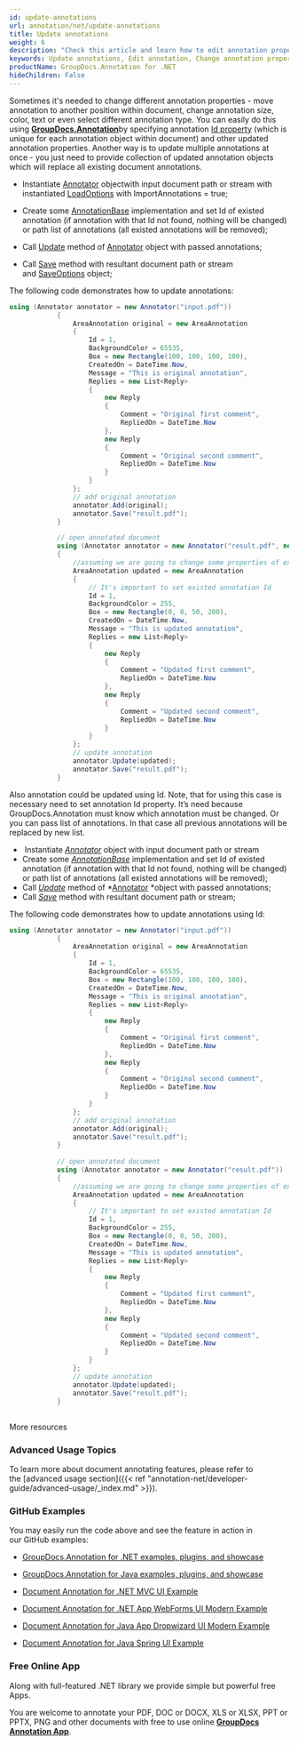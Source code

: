 ```yaml
---
id: update-annotations
url: annotation/net/update-annotations
title: Update annotations
weight: 6
description: "Check this article and learn how to edit annotation properties - change annotation position, size, appearance etc. when annotate documents using GroupDocs.Annotation for .NET."
keywords: Update annotations, Edit annotation, Change annotation properties
productName: GroupDocs.Annotation for .NET
hideChildren: False
---
```

Sometimes it's needed to change different annotation properties - move annotation to another position within document, change annotation size, color, text or even select different annotation type. You can easily do this using [**GroupDocs.Annotation**](https://products.groupdocs.com/annotation/net)by specifying annotation [Id property](https://apireference.groupdocs.com/annotation/net/groupdocs.annotation.models.annotationmodels/annotationbase/properties/id) (which is unique for each annotation object within document) and other updated annotation properties. Another way is to update multiple annotations at once - you just need to provide collection of updated annotation objects which will replace all existing document annotations.  

*   Instantiate [Annotator](https://apireference.groupdocs.com/net/annotation/groupdocs.annotation/annotator) objectwith input document path or stream with instantiated [LoadOptions](https://apireference.groupdocs.com/net/annotation/groupdocs.annotation.options/loadoptions) with ImportAnnotations = true;
    
*   Create some [AnnotationBase](https://apireference.groupdocs.com/net/annotation/groupdocs.annotation.models.annotationmodels/annotationbase) implementation and set Id of existed annotation (if annotation with that Id not found, nothing will be changed) or path list of annotations (all existed annotations will be removed);
    
*   Call [Update](https://apireference.groupdocs.com/net/annotation/groupdocs.annotation/annotator/methods/update/index) method of [Annotator](https://apireference.groupdocs.com/net/annotation/groupdocs.annotation/annotator) object with passed annotations;
    
*   Call [Save](https://apireference.groupdocs.com/net/annotation/groupdocs.annotation/annotator/methods/save/index) method with resultant document path or stream and [SaveOptions](https://apireference.groupdocs.com/net/annotation/groupdocs.annotation.options/saveoptions) object;
    

The following code demonstrates how to update annotations:

```csharp
using (Annotator annotator = new Annotator("input.pdf"))
            {
                AreaAnnotation original = new AreaAnnotation
                {
                    Id = 1,
                    BackgroundColor = 65535,
                    Box = new Rectangle(100, 100, 100, 100),
                    CreatedOn = DateTime.Now,
                    Message = "This is original annotation",
                    Replies = new List<Reply>
                    {
                        new Reply
                        {
                            Comment = "Original first comment",
                            RepliedOn = DateTime.Now
                        },
                        new Reply
                        {
                            Comment = "Original second comment",
                            RepliedOn = DateTime.Now
                        }
                    }
                };
                // add original annotation
                annotator.Add(original);
                annotator.Save("result.pdf");
            }

            // open annotated document
            using (Annotator annotator = new Annotator("result.pdf", new LoadOptions { ImportAnnotations = true }))
            {
                //assuming we are going to change some properties of existing annotation
                AreaAnnotation updated = new AreaAnnotation
                {
                    // It's important to set existed annotation Id
                    Id = 1,
                    BackgroundColor = 255,
                    Box = new Rectangle(0, 0, 50, 200),
                    CreatedOn = DateTime.Now,
                    Message = "This is updated annotation",
                    Replies = new List<Reply>
                    {
                        new Reply
                        {
                            Comment = "Updated first comment",
                            RepliedOn = DateTime.Now
                        },
                        new Reply
                        {
                            Comment = "Updated second comment",
                            RepliedOn = DateTime.Now
                        }
                    }
                };
                // update annotation
                annotator.Update(updated);
                annotator.Save("result.pdf");
            }
```

Also annotation could be updated using Id. Note, that for using this case is necessary need to set annotation Id property. It’s need because GroupDocs.Annotation must know which annotation must be changed. Or you can pass list of annotations. In that case all previous annotations will be replaced by new list.

*    Instantiate *[Annotator](https://apireference.groupdocs.com/net/annotation/groupdocs.annotation/annotator)* object with input document path or stream
*   Create some *[AnnotationBase](https://apireference.groupdocs.com/net/annotation/groupdocs.annotation.models.annotationmodels/annotationbase)* implementation and set Id of existed annotation (if annotation with that Id not found, nothing will be changed) or path list of annotations (all existed annotations will be removed);
*   Call *[Update](https://apireference.groupdocs.com/net/annotation/groupdocs.annotation/annotator/methods/update/index)* method of *[Annotator](https://apireference.groupdocs.com/net/annotation/groupdocs.annotation/annotator) *object with passed annotations;
*   Call *[Save](https://apireference.groupdocs.com/net/annotation/groupdocs.annotation/annotator/methods/save/index)* method with resultant document path or stream;

The following code demonstrates how to update annotations using Id:

```csharp
using (Annotator annotator = new Annotator("input.pdf"))
            {
                AreaAnnotation original = new AreaAnnotation
                {
                    Id = 1,
                    BackgroundColor = 65535,
                    Box = new Rectangle(100, 100, 100, 100),
                    CreatedOn = DateTime.Now,
                    Message = "This is original annotation",
                    Replies = new List<Reply>
                    {
                        new Reply
                        {
                            Comment = "Original first comment",
                            RepliedOn = DateTime.Now
                        },
                        new Reply
                        {
                            Comment = "Original second comment",
                            RepliedOn = DateTime.Now
                        }
                    }
                };
                // add original annotation
                annotator.Add(original);
                annotator.Save("result.pdf");
            }
 
            // open annotated document
            using (Annotator annotator = new Annotator("result.pdf"))
            {
                //assuming we are going to change some properties of existing annotation
                AreaAnnotation updated = new AreaAnnotation
                {
                    // It's important to set existed annotation Id
                    Id = 1,
                    BackgroundColor = 255,
                    Box = new Rectangle(0, 0, 50, 200),
                    CreatedOn = DateTime.Now,
                    Message = "This is updated annotation",
                    Replies = new List<Reply>
                    {
                        new Reply
                        {
                            Comment = "Updated first comment",
                            RepliedOn = DateTime.Now
                        },
                        new Reply
                        {
                            Comment = "Updated second comment",
                            RepliedOn = DateTime.Now
                        }
                    }
                };
                // update annotation
                annotator.Update(updated);
                annotator.Save("result.pdf");
            }
```

##   
More resources

### Advanced Usage Topics

To learn more about document annotating features, please refer to the [advanced usage section]({{< ref "annotation-net/developer-guide/advanced-usage/_index.md" >}}).

### GitHub Examples

You may easily run the code above and see the feature in action in our GitHub examples:

*   [GroupDocs.Annotation for .NET examples, plugins, and showcase](https://github.com/groupdocs-annotation/GroupDocs.Annotation-for-.NET)
    
*   [GroupDocs.Annotation for Java examples, plugins, and showcase](https://github.com/groupdocs-annotation/GroupDocs.Annotation-for-Java)
    
*   [Document Annotation for .NET MVC UI Example](https://github.com/groupdocs-annotation/GroupDocs.Annotation-for-.NET-MVC) 
    
*   [Document Annotation for .NET App WebForms UI Modern Example](https://github.com/groupdocs-annotation/GroupDocs.Annotation-for-.NET-WebForms)
    
*   [Document Annotation for Java App Dropwizard UI Modern Example](https://github.com/groupdocs-annotation/GroupDocs.Annotation-for-Java-Dropwizard)
    
*   [Document Annotation for Java Spring UI Example](https://github.com/groupdocs-annotation/GroupDocs.Annotation-for-Java-Spring)
    

### Free Online App

Along with full-featured .NET library we provide simple but powerful free Apps.

You are welcome to annotate your PDF, DOC or DOCX, XLS or XLSX, PPT or PPTX, PNG and other documents with free to use online **[GroupDocs Annotation App](https://products.groupdocs.app/annotation)**.
